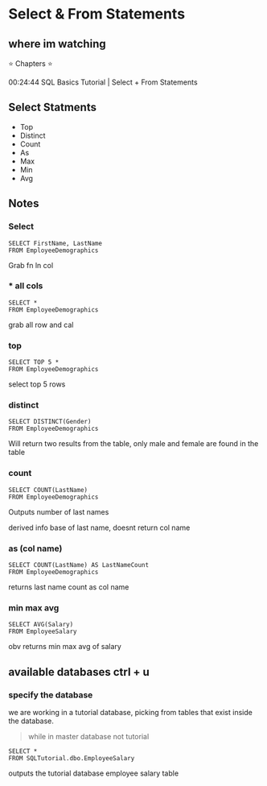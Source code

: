 # Select & From Statements

## where im watching

⭐️ Chapters ⭐️

00:24:44 SQL Basics Tutorial | Select + From Statements

## Select Statments 

- Top
- Distinct
- Count
- As
- Max
- Min
- Avg

## Notes

### Select

```
SELECT FirstName, LastName
FROM EmployeeDemographics
```

Grab fn ln col

### * all cols

```
SELECT *
FROM EmployeeDemographics
```

grab all row and cal

### top

```
SELECT TOP 5 * 
FROM EmployeeDemographics
```

select top 5 rows

### distinct

```
SELECT DISTINCT(Gender)
FROM EmployeeDemographics
```

Will return two results from the table, only male and female are found in the table

### count

```
SELECT COUNT(LastName)
FROM EmployeeDemographics
```

Outputs number of last names

derived info base of last name, doesnt return col name

### as (col name)

```
SELECT COUNT(LastName) AS LastNameCount
FROM EmployeeDemographics
```

returns last name count as col name

### min max avg

```
SELECT AVG(Salary)
FROM EmployeeSalary 
```

obv returns min max avg of salary


## available databases ctrl + u 

### specify the database

we are working in a tutorial database, picking from tables that exist inside the database.

> while in master database not tutorial

```
SELECT * 
FROM SQLTutorial.dbo.EmployeeSalary
```

outputs the tutorial database employee salary table

